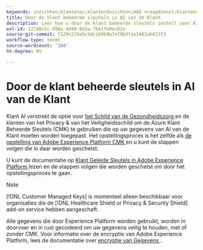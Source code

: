 ```yaml
---
keywords: inzichten;klantenai;klantenInzichten;AAI vraagdienst;klantenvragen;klantenai scores; klant beheerde sleutels in CAI
title: Door de klant beheerde sleutels in AI van de Klant.
description: Leer hoe u door de klant beheerde sleutels instelt voor AI van de klant.
exl-id: 12746c5c-094a-4d49-8d3a-7641fe0ec02a
source-git-commit: f129c215ebc5dc169b9a7ef9b3faa3463ab413f3
workflow-type: tm+mt
source-wordcount: '164'
ht-degree: 0%

---
```


# Door de klant beheerde sleutels in AI van de Klant

Klant AI verstrekt de optie voor [ het Schild van de Gezondheidszorg ](https://www.adobe.com/trust/compliance/hipaa-ready.html) en de klanten van het Privacy &amp; van het Veiligheidsschild om de Azure Klant Beheerde Sleutels (CMK) te gebruiken die op uw gegevens van AI van de Klant moeten worden toegepast. Het opstellingsproces is het zelfde als [ de opstelling van Adobe Experience Platform CMK ](../../../landing/governance-privacy-security/customer-managed-keys/overview.md) en u kunt de stappen volgen die in daar worden geschetst.

U kunt de documentatie op [ Klant Geleide Sleutels in Adobe Experience Platform ](../../../landing/governance-privacy-security/encryption.md) lezen en de stappen volgen die worden geschetst om door het opstellingsproces te gaan.

>[!NOTE]
>
>[!DNL Customer Managed Keys] is momenteel alleen beschikbaar voor organisaties die de [!DNL Healthcare Shield or Privacy & Security Shield] add-on service hebben aangeschaft.

Alle gegevens die door Experience Platform worden gebruikt, worden in doorvoer en in rust gecodeerd om uw gegevens veilig te houden, met of zonder CMK. Voor informatie over de encryptie van Adobe Experience Platform, lees de documentatie over [ encryptie van Gegevens ](../../../landing/governance-privacy-security/encryption.md).
